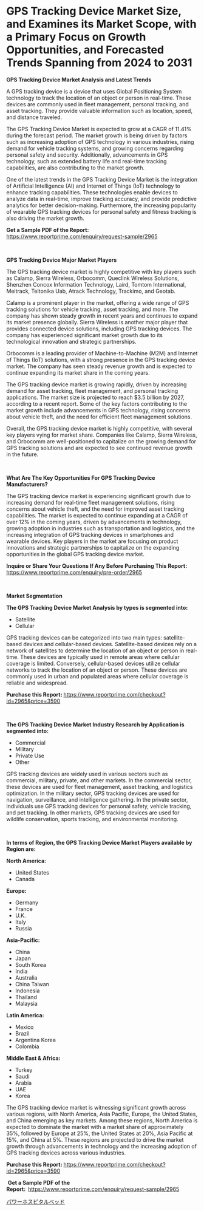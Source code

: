 <p><h1>GPS Tracking Device Market Size, and Examines its Market Scope, with a Primary Focus on Growth Opportunities, and Forecasted Trends Spanning from 2024 to 2031</h1></p><p><strong>GPS Tracking Device Market Analysis and Latest Trends</strong></p>
<p><p>A GPS tracking device is a device that uses Global Positioning System technology to track the location of an object or person in real-time. These devices are commonly used in fleet management, personal tracking, and asset tracking. They provide valuable information such as location, speed, and distance traveled.</p><p>The GPS Tracking Device Market is expected to grow at a CAGR of 11.41% during the forecast period. The market growth is being driven by factors such as increasing adoption of GPS technology in various industries, rising demand for vehicle tracking systems, and growing concerns regarding personal safety and security. Additionally, advancements in GPS technology, such as extended battery life and real-time tracking capabilities, are also contributing to the market growth.</p><p>One of the latest trends in the GPS Tracking Device Market is the integration of Artificial Intelligence (AI) and Internet of Things (IoT) technology to enhance tracking capabilities. These technologies enable devices to analyze data in real-time, improve tracking accuracy, and provide predictive analytics for better decision-making. Furthermore, the increasing popularity of wearable GPS tracking devices for personal safety and fitness tracking is also driving the market growth.</p></p>
<p><strong>Get a Sample PDF of the Report:&nbsp;</strong> <a href="https://www.reportprime.com/enquiry/request-sample/2965">https://www.reportprime.com/enquiry/request-sample/2965</a></p>
<p>&nbsp;</p>
<p><strong>GPS Tracking Device Major Market Players</strong></p>
<p><p>The GPS tracking device market is highly competitive with key players such as Calamp, Sierra Wireless, Orbocomm, Queclink Wireless Solutions, Shenzhen Concox Information Technology, Laird, Tomtom International, Meitrack, Teltonika Uab, Atrack Technology, Trackimo, and Geotab. </p><p>Calamp is a prominent player in the market, offering a wide range of GPS tracking solutions for vehicle tracking, asset tracking, and more. The company has shown steady growth in recent years and continues to expand its market presence globally. Sierra Wireless is another major player that provides connected device solutions, including GPS tracking devices. The company has experienced significant market growth due to its technological innovation and strategic partnerships. </p><p>Orbocomm is a leading provider of Machine-to-Machine (M2M) and Internet of Things (IoT) solutions, with a strong presence in the GPS tracking device market. The company has seen steady revenue growth and is expected to continue expanding its market share in the coming years. </p><p>The GPS tracking device market is growing rapidly, driven by increasing demand for asset tracking, fleet management, and personal tracking applications. The market size is projected to reach $3.5 billion by 2027, according to a recent report. Some of the key factors contributing to the market growth include advancements in GPS technology, rising concerns about vehicle theft, and the need for efficient fleet management solutions. </p><p>Overall, the GPS tracking device market is highly competitive, with several key players vying for market share. Companies like Calamp, Sierra Wireless, and Orbocomm are well-positioned to capitalize on the growing demand for GPS tracking solutions and are expected to see continued revenue growth in the future.</p></p>
<p>&nbsp;</p>
<p><strong>What Are The Key Opportunities For GPS Tracking Device Manufacturers?</strong></p>
<p><p>The GPS tracking device market is experiencing significant growth due to increasing demand for real-time fleet management solutions, rising concerns about vehicle theft, and the need for improved asset tracking capabilities. The market is expected to continue expanding at a CAGR of over 12% in the coming years, driven by advancements in technology, growing adoption in industries such as transportation and logistics, and the increasing integration of GPS tracking devices in smartphones and wearable devices. Key players in the market are focusing on product innovations and strategic partnerships to capitalize on the expanding opportunities in the global GPS tracking device market.</p></p>
<p><strong>Inquire or Share Your Questions If Any Before Purchasing This Report:</strong> <a href="https://www.reportprime.com/enquiry/pre-order/2965">https://www.reportprime.com/enquiry/pre-order/2965</a></p>
<p>&nbsp;</p>
<p><strong>Market Segmentation</strong></p>
<p><strong>The GPS Tracking Device Market Analysis by types is segmented into:</strong></p>
<p><ul><li>Satellite</li><li>Cellular</li></ul></p>
<p><p>GPS tracking devices can be categorized into two main types: satellite-based devices and cellular-based devices. Satellite-based devices rely on a network of satellites to determine the location of an object or person in real-time. These devices are typically used in remote areas where cellular coverage is limited. Conversely, cellular-based devices utilize cellular networks to track the location of an object or person. These devices are commonly used in urban and populated areas where cellular coverage is reliable and widespread.</p></p>
<p><strong>Purchase this Report:&nbsp;</strong><a href="https://www.reportprime.com/checkout?id=2965&price=3590">https://www.reportprime.com/checkout?id=2965&price=3590</a></p>
<p>&nbsp;</p>
<p><strong>The GPS Tracking Device Market Industry Research by Application is segmented into:</strong></p>
<p><ul><li>Commercial</li><li>Military</li><li>Private Use</li><li>Other</li></ul></p>
<p><p>GPS tracking devices are widely used in various sectors such as commercial, military, private, and other markets. In the commercial sector, these devices are used for fleet management, asset tracking, and logistics optimization. In the military sector, GPS tracking devices are used for navigation, surveillance, and intelligence gathering. In the private sector, individuals use GPS tracking devices for personal safety, vehicle tracking, and pet tracking. In other markets, GPS tracking devices are used for wildlife conservation, sports tracking, and environmental monitoring.</p></p>
<p>&nbsp;</p>
<p><strong>In terms of Region, the GPS Tracking Device Market Players available by Region are:</strong></p>
<p>
    <p> <strong> North America: </strong>
        <ul>
            <li>United States</li>
            <li>Canada</li>
        </ul>
        </p> 
    <p> <strong> Europe: </strong>
        <ul>
            <li>Germany</li>
            <li>France</li>
            <li>U.K.</li>
            <li>Italy</li>
            <li>Russia</li>
        </ul>
        </p> 
    <p> <strong> Asia-Pacific: </strong>
        <ul>
            <li>China</li>
            <li>Japan</li>
            <li>South Korea</li>
            <li>India</li>
            <li>Australia</li>
            <li>China Taiwan</li>
            <li>Indonesia</li>
            <li>Thailand</li>
            <li>Malaysia</li>
        </ul>
        </p> 
    <p> <strong> Latin America: </strong>
        <ul>
            <li>Mexico</li>
            <li>Brazil</li>
            <li>Argentina Korea</li>
            <li>Colombia</li>
        </ul>
        </p> 
    <p> <strong> Middle East & Africa: </strong>
        <ul>
            <li>Turkey</li>
            <li>Saudi</li>
            <li>Arabia</li>
            <li>UAE</li>
            <li>Korea</li>
        </ul>
    </p>
    </p>
<p><p>The GPS tracking device market is witnessing significant growth across various regions, with North America, Asia Pacific, Europe, the United States, and China emerging as key markets. Among these regions, North America is expected to dominate the market with a market share of approximately 35%, followed by Europe at 25%, the United States at 20%, Asia Pacific at 15%, and China at 5%. These regions are projected to drive the market growth through advancements in technology and the increasing adoption of GPS tracking devices across various industries.</p></p>
<p><strong>Purchase this Report: </strong><a href="https://www.reportprime.com/checkout?id=2965&price=3590">https://www.reportprime.com/checkout?id=2965&price=3590</a></p>
<p>&nbsp;<strong>Get a Sample PDF of the Report:&nbsp;&nbsp;</strong><a href="https://www.reportprime.com/enquiry/request-sample/2965">https://www.reportprime.com/enquiry/request-sample/2965</a></p>
<p><strong></strong></p>
<p><p><a href="https://github.com/EstaSprer20231/Market-Research-Report-List-1/blob/main/744544712425.md">パワーホスピタルベッド</a></p></p>